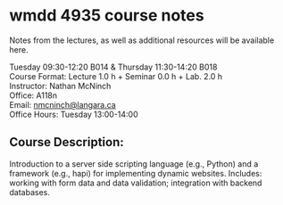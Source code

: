 # wmdd 4935 course notes

Notes from the lectures, as well as additional resources will be available here.

Tuesday 09:30-12:20 B014 & Thursday 11:30-14:20 B018  
Course Format: Lecture 1.0 h + Seminar 0.0 h + Lab. 2.0 h  
Instructor: Nathan McNinch  
Office: A118n  
Email: nmcninch@langara.ca  
Office Hours: Tuesday 13:00-14:00

## Course Description:
Introduction to a server side scripting language (e.g., Python) and a framework (e.g.,
hapi) for implementing dynamic websites. Includes: working with form data and data
validation; integration with backend databases.

